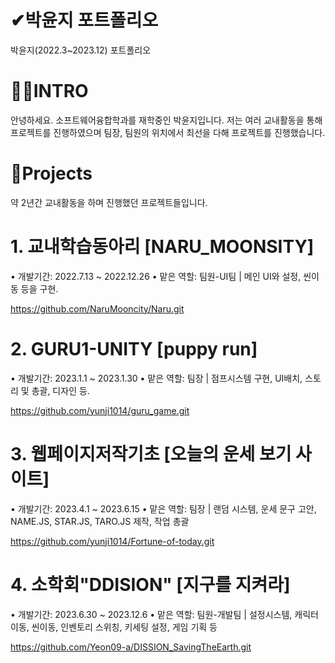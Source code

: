 # ✔박윤지 포트폴리오
박윤지(2022.3~2023.12) 포트폴리오

# 🙋‍♀️INTRO
안녕하세요. 소프트웨어융합학과를 재학중인 박윤지입니다.
저는 여러 교내활동을 통해 프로젝트를 진행하였으며
팀장, 팀원의 위치에서 최선을 다해 프로젝트를 진행했습니다. 

# 📝Projects
약 2년간 교내활동을 하며 진행했던 프로젝트들입니다.

# 1. 교내학습동아리 [NARU_MOONSITY]
• 개발기간: 2022.7.13 ~ 2022.12.26
• 맡은 역할: 팀원-UI팀 | 메인 UI와 설정, 씬이동 등을 구현.

https://github.com/NaruMooncity/Naru.git

# 2. GURU1-UNITY [puppy run]
• 개발기간: 2023.1.1 ~ 2023.1.30
• 맡은 역할: 팀장 | 점프시스템 구현, UI배치, 스토리 및 총괄, 디자인 등.

https://github.com/yunji1014/guru_game.git

# 3. 웹페이지저작기초 [오늘의 운세 보기 사이트]
• 개발기간: 2023.4.1 ~ 2023.6.15
• 맡은 역할: 팀장 | 랜덤 시스템, 운세 문구 고안, NAME.JS, STAR.JS, TARO.JS 제작, 작업 총괄

https://github.com/yunji1014/Fortune-of-today.git

# 4. 소학회"DDISION" [지구를 지켜라]
• 개발기간: 2023.6.30 ~ 2023.12.6
• 맡은 역할: 팀원-개발팀 | 설정시스템, 캐릭터 이동, 씬이동, 인벤토리 스위칭, 키세팅 설정, 게임 기획 등

https://github.com/Yeon09-a/DISSION_SavingTheEarth.git

